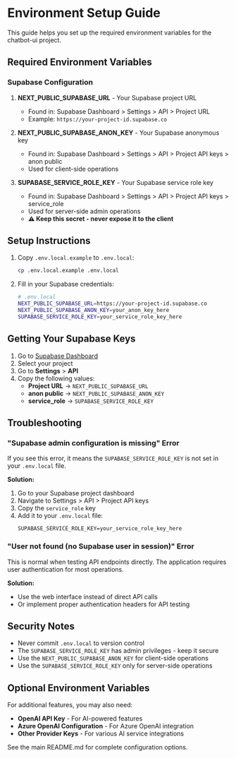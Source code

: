 # Environment Setup Guide

This guide helps you set up the required environment variables for the chatbot-ui project.

## Required Environment Variables

### Supabase Configuration

1. **NEXT_PUBLIC_SUPABASE_URL** - Your Supabase project URL
   - Found in: Supabase Dashboard > Settings > API > Project URL
   - Example: `https://your-project-id.supabase.co`

2. **NEXT_PUBLIC_SUPABASE_ANON_KEY** - Your Supabase anonymous key
   - Found in: Supabase Dashboard > Settings > API > Project API keys > anon public
   - Used for client-side operations

3. **SUPABASE_SERVICE_ROLE_KEY** - Your Supabase service role key
   - Found in: Supabase Dashboard > Settings > API > Project API keys > service_role
   - Used for server-side admin operations
   - **⚠️ Keep this secret - never expose it to the client**

## Setup Instructions

1. Copy `.env.local.example` to `.env.local`:
   ```bash
   cp .env.local.example .env.local
   ```

2. Fill in your Supabase credentials:
   ```bash
   # .env.local
   NEXT_PUBLIC_SUPABASE_URL=https://your-project-id.supabase.co
   NEXT_PUBLIC_SUPABASE_ANON_KEY=your_anon_key_here
   SUPABASE_SERVICE_ROLE_KEY=your_service_role_key_here
   ```

## Getting Your Supabase Keys

1. Go to [Supabase Dashboard](https://supabase.com/dashboard)
2. Select your project
3. Go to **Settings** > **API**
4. Copy the following values:
   - **Project URL** → `NEXT_PUBLIC_SUPABASE_URL`
   - **anon public** → `NEXT_PUBLIC_SUPABASE_ANON_KEY`
   - **service_role** → `SUPABASE_SERVICE_ROLE_KEY`

## Troubleshooting

### "Supabase admin configuration is missing" Error

If you see this error, it means the `SUPABASE_SERVICE_ROLE_KEY` is not set in your `.env.local` file.

**Solution:**
1. Go to your Supabase project dashboard
2. Navigate to Settings > API > Project API keys
3. Copy the `service_role` key
4. Add it to your `.env.local` file:
   ```
   SUPABASE_SERVICE_ROLE_KEY=your_service_role_key_here
   ```

### "User not found (no Supabase user in session)" Error

This is normal when testing API endpoints directly. The application requires user authentication for most operations.

**Solution:**
- Use the web interface instead of direct API calls
- Or implement proper authentication headers for API testing

## Security Notes

- Never commit `.env.local` to version control
- The `SUPABASE_SERVICE_ROLE_KEY` has admin privileges - keep it secure
- Use the `NEXT_PUBLIC_SUPABASE_ANON_KEY` for client-side operations
- Use the `SUPABASE_SERVICE_ROLE_KEY` only for server-side operations

## Optional Environment Variables

For additional features, you may also need:

- **OpenAI API Key** - For AI-powered features
- **Azure OpenAI Configuration** - For Azure OpenAI integration
- **Other Provider Keys** - For various AI service integrations

See the main README.md for complete configuration options. 